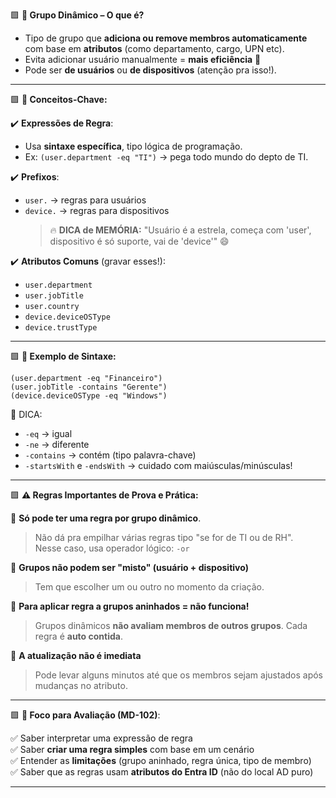 
🟩 **📌 Grupo Dinâmico – O que é?**  
- Tipo de grupo que **adiciona ou remove membros automaticamente** com base em **atributos** (como departamento, cargo, UPN etc).  
- Evita adicionar usuário manualmente = **mais eficiência** 🚀  
- Pode ser **de usuários** ou **de dispositivos** (atenção pra isso!).

---

🟩 **🧠 Conceitos-Chave:**

✔️ **Expressões de Regra**:  
- Usa **sintaxe específica**, tipo lógica de programação.  
- Ex: `(user.department -eq "TI")` → pega todo mundo do depto de TI.  

✔️ **Prefixos**:  
- `user.` → regras para usuários  
- `device.` → regras para dispositivos  
  > 🔥 **DICA de MEMÓRIA:** "Usuário é a estrela, começa com 'user', dispositivo é só suporte, vai de 'device'" 😄  

✔️ **Atributos Comuns** (gravar esses!):  
- `user.department`  
- `user.jobTitle`  
- `user.country`  
- `device.deviceOSType`  
- `device.trustType`

---

🟩 **📐 Exemplo de Sintaxe:**

```plaintext
(user.department -eq "Financeiro")
(user.jobTitle -contains "Gerente")
(device.deviceOSType -eq "Windows")
```

🚨 DICA:  
- `-eq` → igual  
- `-ne` → diferente  
- `-contains` → contém (tipo palavra-chave)  
- `-startsWith` e `-endsWith` → cuidado com maiúsculas/minúsculas!

---

🟩 **⚠️ Regras Importantes de Prova e Prática:**

🔹 **Só pode ter uma regra por grupo dinâmico**.  
   > Não dá pra empilhar várias regras tipo "se for de TI ou de RH".  
   > Nesse caso, usa operador lógico: `-or`  

🔹 **Grupos não podem ser "misto" (usuário + dispositivo)**  
   > Tem que escolher um ou outro no momento da criação.

🔹 **Para aplicar regra a grupos aninhados = não funciona!**  
   > Grupos dinâmicos **não avaliam membros de outros grupos**. Cada regra é **auto contida**.

🔹 **A atualização não é imediata**  
   > Pode levar alguns minutos até que os membros sejam ajustados após mudanças no atributo.

---

🟩 **🎯 Foco para Avaliação (MD-102)**:

✅ Saber interpretar uma expressão de regra  
✅ Saber **criar uma regra simples** com base em um cenário  
✅ Entender as **limitações** (grupo aninhado, regra única, tipo de membro)  
✅ Saber que as regras usam **atributos do Entra ID** (não do local AD puro)

---
